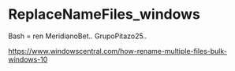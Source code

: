 # ReplaceNameFiles_windows


Bash = ren MeridianoBet.*.* GrupoPitazo25.*.*

https://www.windowscentral.com/how-rename-multiple-files-bulk-windows-10
